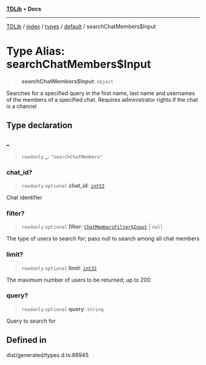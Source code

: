 [**TDLib**](../../../../../../README.md) • **Docs**

***

[TDLib](../../../../../../modules.md) / [index](../../../../../README.md) / [types](../../../README.md) / [default](../README.md) / searchChatMembers$Input

# Type Alias: searchChatMembers$Input

> **searchChatMembers$Input**: `object`

Searches for a specified query in the first name, last name and usernames of the members of a specified chat. Requires administrator rights if the chat is a channel

## Type declaration

### \_

> `readonly` **\_**: `"searchChatMembers"`

### chat\_id?

> `readonly` `optional` **chat\_id**: [`int53`](int53.md)

Chat identifier

### filter?

> `readonly` `optional` **filter**: [`ChatMembersFilter$Input`](ChatMembersFilter$Input.md) \| `null`

The type of users to search for; pass null to search among all chat members

### limit?

> `readonly` `optional` **limit**: [`int32`](int32.md)

The maximum number of users to be returned; up to 200

### query?

> `readonly` `optional` **query**: `string`

Query to search for

## Defined in

dist/generated/types.d.ts:88945
